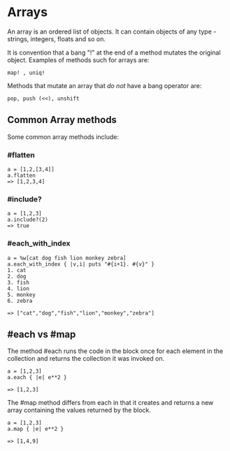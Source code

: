 # Arrays

An array is an ordered list of objects. It can contain objects of any type - strings, integers, floats and so on.

It is convention that a bang "!" at the end of a method mutates the original object. Examples of methods such for arrays are:

```
map! , uniq!

```

Methods that mutate an array that *do not* have a bang operator are:

```
pop, push (<<), unshift

```

## Common Array methods
Some common array methods include:

### #flatten

```
a = [1,2,[3,4]]
a.flatten
=> [1,2,3,4]

```

### #include?

```
a = [1,2,3]
a.include?(2)
=> true

```

### #each_with_index

```
a = %w[cat dog fish lion monkey zebra]
a.each_with_index { |v,i| puts "#{i+1}. #{v}" }
1. cat
2. dog
3. fish
4. lion
5. monkey
6. zebra

=> ["cat","dog","fish","lion","monkey","zebra"]

```


## #each vs #map

The method #each runs the code in the block once for each element in the collection and returns the collection it was invoked on.

```
a = [1,2,3]
a.each { |e| e**2 }

=> [1,2,3]

```

The #map method differs from each in that it creates and returns a new array containing the values returned by the block.

```
a = [1,2,3]
a.map { |e| e**2 }

=> [1,4,9]

```
